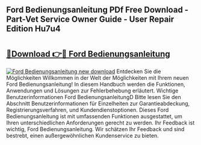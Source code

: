 ## Ford Bedienungsanleitung PDf Free Download - Part-Vet Service Owner Guide - User Repair Edition Hu7u4

# <h2><a href="http://df4wrt.blite.top/?on=Ford+Bedienungsanleitung">🔗Download 👉🔴 Ford Bedienungsanleitung</a></h2>

[![Ford Bedienungsanleitung new download](https://i.imgur.com/lujVjoI.png)](http://df4wrt.blite.top/?on=Ford+Bedienungsanleitung)
Entdecken Sie die Möglichkeiten Willkommen in der Welt der Möglichkeiten mit Ihrem neuen Ford Bedienungsanleitung! In diesem Handbuch werden die Funktionen, Anwendungen und Lösungen zur Fehlerbehebung erläutert. Wichtige Benutzerinformationen Ford BedienungsanleitungD Bitte lesen Sie den Abschnitt Benutzerinformationen für Einzelheiten zur Garantieabdeckung, Registrierungsverfahren, und Kundendienstoptionen. Dieses Ford Bedienungsanleitung ist mit umfassenden Funktionen ausgestattet, um Ihren unterschiedlichen Anforderungen gerecht zu werden. Ihr Feedback ist wichtig, Ford Bedienungsanleitung. Wir schätzen Ihr Feedback und sind bestrebt, einen außergewöhnlichen Kundenservice zu bieten.
